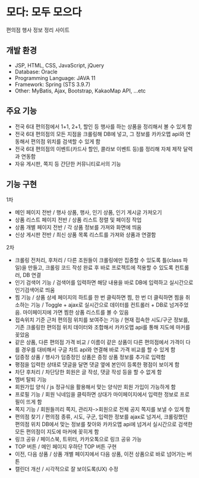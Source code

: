 # 모다: 모두 모으다
편의점 행사 정보 정리 사이트

## 개발 환경
- JSP, HTML, CSS, JavaScript, jQuery
- Database: Oracle
- Programming Language: JAVA 11
- Framework: Spring (STS 3.9.7)
- Other: MyBatis, Ajax, Bootstrap, KakaoMap API, ...etc

## 주요 기능
- 전국 6대 편의점에서 1+1, 2+1, 할인 등 행사를 하는 상품을 정리해서 볼 수 있게 함
- 전국 6대 편의점의 모든 지점을 크롤링해 DB에 넣고, 그 정보를 카카오맵 api와 연동해서 편의점 위치를 검색할 수 있게 함
- 전국 6대 편의점의 이벤트(카드사 할인, 콜라보 이벤트 등)를 정리해 자체 제작 달력과 연동함
- 자유 게시판, 쪽지 등 간단한 커뮤니티로서의 기능

## 기능 구현
1차
- 메인 페이지 전반 / 행사 상품, 행사, 인기 상품, 인기 게시글 가져오기
- 상품 리스트 페이지 전반 / 상품 리스트 정렬 및 페이징 작업
- 상품 개별 페이지 전반 / 각 상품 정보를 가져와 화면에 띄움
- 신상 게시판 전반 / 최신 상품 목록 리스트를 가져와 상품과 연결함

2차
- 크롤링 전처리, 후처리 / 다른 조원들이 크롤링에만 집중할 수 있도록 틀(class 파일)을 만들고, 크롤링 코드 작성 완료 후 바로 프로젝트에 적용할 수 있도록 컨트롤러, DB 연결
- 인기 검색어 기능 / 검색어를 입력하면 해당 내용을 바로 DB에 입력하고 실시간으로 인기검색어로 띄움
- 찜 기능 / 상품 상세 페이지의 하트를 한 번 클릭하면 찜, 한 번 더 클릭하면 찜을 취소하는 기능 / Toggle + ajax로 실시간으로 데이터를 컨트롤러 + DB로 넘겨주었음. 마이페이지에 가면 찜한 상품 리스트를 볼 수 있음
- 접속위치 기준 근처 편의점 위치를 보여주는 기능 / 현재 접속한 시도/구군 정보를, 기존 크롤링한 편의점 위치 데이터와 조합해서 카카오맵 api를 통해 지도에 마커를 꽂았음
- 같은 상품, 다른 편의점 가격 비교 / 이름이 같은 상품이 다른 편의점에서 가격이 다를 경우를 대비해서 구글 차트 api와 연결해 바로 가격 비교를 할 수 있게 함
- 덤증정 상품 / 행사가 덤증정인 상품은 증정 상품 정보를 추가로 입력함
- 평점을 입력한 상태로 댓글을 달면 댓글 옆에 본인이 등록한 평점이 보이게 함
- 차단 후처리 / 차단당한 회원은 글 작성, 댓글 작성 등을 할 수 없게 함
- 멤버 탈퇴 기능
- 회원가입 양식 / js 정규식을 활용해서 맞는 양식만 회원 가입이 가능하게 함
- 프로필 기능 / 회원 닉네임을 클릭하면 상대가 마이페이지에서 입력한 정보로 프로필이 뜨게 함
- 쪽지 기능 / 회원들끼리 쪽지, 관리자->회원으로 전체 공지 쪽지를 보낼 수 있게 함
- 편의점 찾기 / 편의점 종류, 시도, 구군, 입력한 정보를 ajax로 넘겨서, 크롤링했던 편의점 위치 DB에서 맞는 정보를 찾아와 카카오맵 api에 넘겨서 실시간으로 검색한 모든 편의점이 지도에 마커에 꽂히게 함
- 링크 공유 / 페이스북, 트위터, 카카오톡으로 링크 공유 가능
- TOP 버튼 / 메인 페이지 우하단 TOP 버튼 구현
- 이전, 다음 상품 / 상품 개별 페이지에서 다음 상품, 이전 상품으로 바로 넘어가는 버튼
- 캘린더 개선 / 시각적으로 잘 보이도록(UX) 수정
